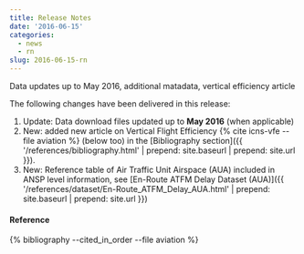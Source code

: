 ```yaml
---
title: Release Notes
date: '2016-06-15'
categories:
  - news
  - rn
slug: 2016-06-15-rn
---
```


Data updates up to May 2016, additional matadata, vertical efficiency article

The following changes have been delivered in this release:

1. Update: Data download files updated up to **May 2016** (when applicable)
1. New: added new article on Vertical Flight Efficiency {% cite icns-vfe --file
   aviation  %} (below too) in the
   [Bibliography section]({{ '/references/bibliography.html' | prepend: site.baseurl | prepend: site.url }}).
3. New: Reference table of Air Traffic Unit Airspace (AUA) included in ANSP level information,
   see [En-Route ATFM Delay Dataset (AUA)]({{ '/references/dataset/En-Route_ATFM_Delay_AUA.html' | prepend: site.baseurl | prepend: site.url }})




#### Reference

{% bibliography --cited_in_order --file aviation %}


